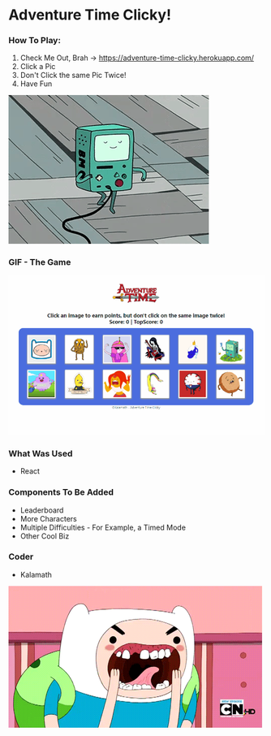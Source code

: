 
# Adventure Time Clicky!

### How To Play:

1. Check Me Out, Brah -> https://adventure-time-clicky.herokuapp.com/ 
2. Click a Pic
3. Don't Click the same Pic Twice!
4. Have Fun 

![BMO](https://github.com/Kalamath/adventuretime/blob/master/src/BMO.gif)

### GIF - The Game

![Adventure](https://github.com/Kalamath/adventuretime/blob/master/src/adventureTimeClicky.gif)

### What Was Used

* React

### Components To Be Added

* Leaderboard
* More Characters
* Multiple Difficulties - For Example, a Timed Mode
* Other Cool Biz

### Coder

* Kalamath

![crazyGuys](https://github.com/Kalamath/adventuretime/blob/master/src/crazyGuys.gif)
